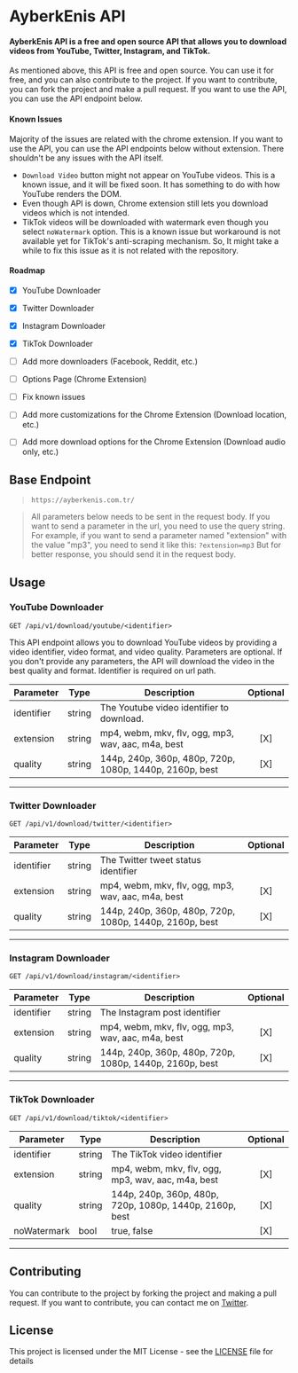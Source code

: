 # AyberkEnis API

#### AyberkEnis API is a free and open source API that allows you to download videos from YouTube, Twitter, Instagram, and TikTok. 

As mentioned above, this API is free and open source. You can use it for free, and you can also contribute to the project. If you want to contribute, you can fork the project and make a pull request. If you want to use the API, you can use the API endpoint below.


#### Known Issues

Majority of the issues are related with the chrome extension. If you want to use the API, you can use the API endpoints below without extension. There shouldn't be any issues with the API itself.

- `Download Video` button might not appear on YouTube videos. This is a known issue, and it will be fixed soon. It has something to do with how YouTube renders the DOM.
- Even though API is down, Chrome extension still lets you download videos which is not intended.
- TikTok videos will be downloaded with watermark even though you select `noWatermark` option. This is a known issue but workaround is not available yet for TikTok's anti-scraping mechanism. So, It might take a while to fix this issue as it is not related with the repository.

#### Roadmap

- [x] YouTube Downloader
- [x] Twitter Downloader
- [x] Instagram Downloader
- [x] TikTok Downloader
- [ ] Add more downloaders (Facebook, Reddit, etc.)
- [ ] Options Page (Chrome Extension)
- [ ] Fix known issues
- [ ] Add more customizations for the Chrome Extension (Download location, etc.)
- [ ] Add more download options for the Chrome Extension (Download audio only, etc.)


## Base Endpoint
> ```http
> https://ayberkenis.com.tr/
> ```

> All parameters below needs to be sent in the request body. If you want to send a parameter in the url, you need to use the query string.
> For example, if you want to send a parameter named "extension" with the value "mp3", you need to send it like this: `?extension=mp3`
> But for better response, you should send it in the request body.

## Usage

### YouTube Downloader

```http GET
GET /api/v1/download/youtube/<identifier>
```

This API endpoint allows you to download YouTube videos by providing a video identifier, video format, and video quality.
Parameters are optional. If you don't provide any parameters, the API will download the video in the best quality and format.
Identifier is required on url path.

| Parameter  | Type   | Description                                             | Optional | 
|------------|--------|---------------------------------------------------------|:--------:|
| identifier | string | The Youtube video identifier to download.               |          | 
| extension  | string | mp4, webm, mkv, flv, ogg, mp3, wav, aac, m4a, best      |   [X]    |
| quality    | string | 144p, 240p, 360p, 480p, 720p, 1080p, 1440p, 2160p, best |   [X]    |

----

### Twitter Downloader

```http GET
GET /api/v1/download/twitter/<identifier>
```

| Parameter  | Type   | Description                                             | Optional | 
|------------|--------|---------------------------------------------------------|:--------:|
| identifier | string | The Twitter tweet status identifier                     |          | 
| extension  | string | mp4, webm, mkv, flv, ogg, mp3, wav, aac, m4a, best      |   [X]    |
| quality    | string | 144p, 240p, 360p, 480p, 720p, 1080p, 1440p, 2160p, best |   [X]    |

----

### Instagram Downloader

```http GET
GET /api/v1/download/instagram/<identifier>
```

| Parameter  | Type   | Description                                             | Optional |
|------------|--------|---------------------------------------------------------|:--------:|
| identifier | string | The Instagram post identifier                           |          |
| extension  | string | mp4, webm, mkv, flv, ogg, mp3, wav, aac, m4a, best      |   [X]    |
| quality    | string | 144p, 240p, 360p, 480p, 720p, 1080p, 1440p, 2160p, best |   [X]    |

----

### TikTok Downloader

```http GET
GET /api/v1/download/tiktok/<identifier>
```

| Parameter  | Type   | Description                                             | Optional |
|------------|--------|---------------------------------------------------------|:--------:|
| identifier | string | The TikTok video identifier                             |          |
| extension  | string | mp4, webm, mkv, flv, ogg, mp3, wav, aac, m4a, best      |   [X]    |
| quality    | string | 144p, 240p, 360p, 480p, 720p, 1080p, 1440p, 2160p, best |   [X]    |
| noWatermark| bool   | true, false                                             |   [X]    |


----

## Contributing

You can contribute to the project by forking the project and making a pull request. If you want to contribute, you can contact me on [Twitter](https://twitter.com/ayberkenis).

## License

This project is licensed under the MIT License - see the [LICENSE](LICENSE.md) file for details
